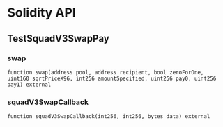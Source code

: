 # Solidity API

## TestSquadV3SwapPay

### swap

```solidity
function swap(address pool, address recipient, bool zeroForOne, uint160 sqrtPriceX96, int256 amountSpecified, uint256 pay0, uint256 pay1) external
```

### squadV3SwapCallback

```solidity
function squadV3SwapCallback(int256, int256, bytes data) external
```

